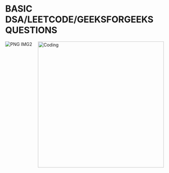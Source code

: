 # BASIC DSA/LEETCODE/GEEKSFORGEEKS QUESTIONS


![PNG IMG2](https://user-images.githubusercontent.com/90249481/211002255-c51d32d3-764a-4fa8-9613-512df9f5fa8f.png)
<img align="right" alt="Coding" width="400" src="https://cdn.dribbble.com/users/1162077/screenshots/3848914/programmer.gif">
